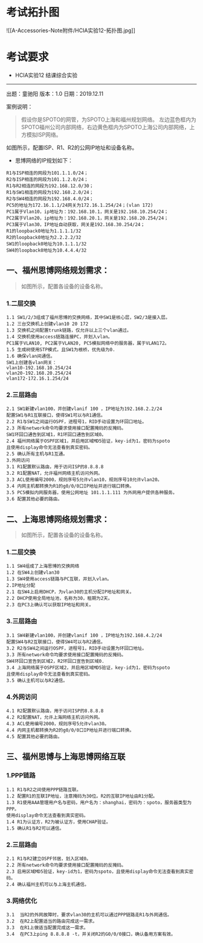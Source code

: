 # 考试拓扑图

![[A-Accessories-Note附件/HCIA实验12-拓扑图.jpg]]

# 考试要求
- HCIA实验12 结课综合实验
---------------------------------------
出题：童驰阳 版本：1.0 日期：2019.12.11

案例说明：
> 假设你是SPOTO的网管，为SPOTO上海和福州规划网络。
> 左边蓝色框内为SPOTO福州公司内部网络，右边黄色框内为SPOTO上海公司内部网络，上方模拟ISP网络。

如图所示，配置ISP、R1、R2的公网IP地址和设备名称。

- 思博网络的IP规划如下：
```
R1与ISP相连的网段为101.1.1.0/24；
R2与ISP相连的网段为101.1.2.0/24；
R1与R2相连的网段为192.168.12.0/30；
R1与SW1相连的网段为192.168.2.0/24；
R2与SW4相连的网段为192.168.4.0/24；
PC5的地址为172.16.1.1/24网关为172.16.1.254/24；(vlan 172)
PC1属于Vlan10，ip地址为：192.168.10.1，网关是192.168.10.254/24；
PC2属于Vlan20，ip地址为：192.168.20.1，网关是192.168.20.254/24；
PC3属于Vlan30，IP地址自动获取，网关是192.168.30.254/24；
R1的loopback0地址为1.1.1.1/32
R2的loopback0地址为2.2.2.2/32
SW1的loopback0地址为10.1.1.1/32
SW4的loopback0地址为10.4.4.4/32
```

## 一、福州思博网络规划需求：
> 如图所示，配置各设备的设备名称。
### 1.二层交换
```
1.1 SW1/2/3组成了福州思博的交换网络，其中SW1是核心层，SW2/3是接入层。
1.2 三台交换机上创建vlan10 20 172
1.3 交换机之间配置trunk链路，仅允许以上三个vlan通过。
1.4 交换机使用access链路连接PC，并划入vlan。
PC1属于VLAN10, PC2属于VLAN20, PC5模拟网络中的服务器，属于VLAN172。
1.5 生成树使用STP模式，且SW1为根桥，优先级为0.
1.6 确保vlan间通信。
SW1上创建各vlan网关：
vlan10-192.168.10.254/24
vlan20-192.168.20.254/24
vlan172-172.16.1.254/24
```

### 2.三层路由
```
2.1 SW1新建vlan100，并创建vlanif 100 ，IP地址为192.168.2.2/24
配置SW1与R1互联接口，使得SW1可以与R1通信。
2.2 R1与SW1之间运行OSPF，进程号1，RID手动设置为环回口地址。
2.3 所有network命令均要求使用接口配置掩码的反掩码。
SW1环回口通告到区域1，R1环回口通告到区域0。
2.4 福州网络属于OSPF区域1，并启用区域MD5验证，key-id为1，密码为spoto
且使用display命令无法查看到真实密码。
2.5 确认所有主机与R1互通。
3.外网访问
3.1 R1配置默认路由，用于访问ISP的8.8.8.8
3.2 R1配置NAT，允许福州网络主机访问外网。
3.3 ACL使用编号2000，规则序号5允许vlan10，规则序号10允许vlan20。
3.4 内网主机都转换为R1的g0/0/0口IP地址并进行端口转换。
3.5 PC5模拟内网服务器，使用公网地址 101.1.1.111 为外网用户提供各种服务。
3.6 配置其他必要的路由。
```

## 二、上海思博网络规划需求：
> 如图所示，配置各设备的设备名称。
### 1.二层交换
```
1.1 SW4组成了上海思博的交换网络
1.2 在SW4上创建vlan30
1.3 SW4使用access链路与PC互联，并划入vlan。
2.IP地址分配
2.1 在SW4上启用DHCP，为vlan30的主机分配IP地址和网关。
2.2 DHCP使用全局地址池，名称为30，租期为2天。
2.3 在PC3上确认可以获取IP地址和网关。
```
### 3.三层路由
```
3.1 SW4新建vlan100，并创建vlanif 100 ，IP地址为192.168.4.2/24
配置SW4与R2互联接口，使得SW4可以与R2通信。
3.2 R2与SW4之间运行OSPF，进程号1，RID手动设置为环回口地址。
3.3 所有network命令均要求使用接口配置掩码的反掩码。
SW4环回口宣告到区域2，R2环回口宣告到区域0.
3.4 上海网络属于OSPF区域2，并启用区域MD5验证，key-id为1，密码为spoto
且使用display命令无法查看到真实密码。
3.5 确认主机可以与R2通信。
```
### 4.外网访问
```
4.1 R2配置默认路由，用于访问ISP的8.8.8.8
4.2 R2配置NAT，允许上海网络主机访问外网。
4.3 ACL使用编号2000，规则序号5允许vlan30。
4.4 内网主机都转换为R2的g0/0/0口IP地址并进行端口转换。
4.5 配置其他必要的路由。
```

## 三、福州思博与上海思博网络互联
### 1.PPP链路
```
1.1 R1与R2之间使用PPP链路互联。
1.2 配置R1的互联IP地址，注意掩码为30位。R2的互联IP地址由R1分配。
1.3 R1使用AAA管理用户名与密码，用户名为：shanghai，密码为：spoto，服务器类型为PPP。
使用display命令无法查看到真实密码。
1.4 R1为认证方，R2为被认证方，使用CHAP验证。
1.5 确认R1与R2可以通信。
```
### 2.三层路由
```
2.1 R1与R2建立OSPF邻居，划入区域0。
2.2 所有network命令均要求使用接口配置掩码的反掩码。
2.3 启用区域MD5验证，key-id为1，密码为spoto，且使用display命令无法查看到真实密码。
2.4 确认福州主机可以与上海主机通信。
```
### 3.网络优化
```
3.1  当R2的外网故障时，要求vlan30的主机可以通过PPP链路走R1与外网通信。
3.2  在R2上配置适当的路由完成这一需求。
3.3  在R1上做适当配置完成这一需求。
3.4  在PC3上ping 8.8.8.8 -t，并关闭R2的G0/0/0接口，确认备用方案有效。
```
